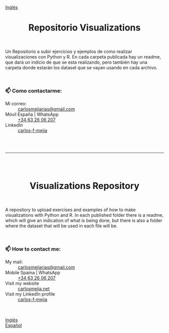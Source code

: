 <a href="#en">Inglés</a>
<br>

<h1 align="center" id="esp">Repositorio Visualizations</h1>
<br>
<p>Un Repositorio a subir ejercicios y ejemplos de como realizar visualizaciones con Python y R. En cada carpeta publicada hay un readme, que dará un indicio de que se esta realizando, pero también hay una carpeta donde estarán los dataset que se vayan usando en cada archivo. </p>

<br>

<h3>📫 Como contactarme:</h3>
<dl>
  <dt>Mi correo:</dt>
  <dd><a href="mailto:carlosmejiarias@gmail.com">carlosmejiarias@gmail.com</a></dd>
  <dt>Móvil España | WhatsApp</dt>
  <dd><a href="tel:+34632606207">+34 63 26 06 207</a></dd>
  <dt>LinkedIn</dt>
  <dd><a href="https://www.linkedin.com/in/carlos-f-mejia/">carlos-f-mejia</a></dd>
</dl>
<br>
<br>
<hr>
<br>
<br>
<h1 align="center" id="en">Visualizations Repository</h1>
<br>
<p>A repository to upload exercises and examples of how to make visualizations with Python and R. In each published folder there is a readme, which will give an indication of what is being done, but there is also a folder where the dataset that will be used in each file will be. </p>
<br>
<h3>📫 How to contact me:</h3>
<dl>
  <dt>My mail:</dt>
  <dd><a href="mailto:carlosmejiarias@gmail.com">carlosmejiarias@gmail.com</a></dd>
  <dt>Mobile Spaina | WhatsApp</dt>
  <dd><a href="tel:+34632606207">+34 63 26 06 207</a></dd>
  <dt>Visit my website</dt>
  <dd><a href="https://carlosmejia.net/">carlosmejia.net</a></dd>
  <dt>Visit my LinkedIn profile</dt>
  <dd><a href="https://www.linkedin.com/in/carlos-f-mejia/">carlos-f-mejia</a></dd>
</dl>
<br>
<br>
<div><a href="#en">Inglés</a></div>
<div><a href="#esp">Español</a></div>
